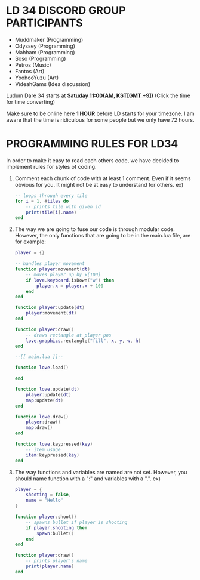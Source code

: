 LD 34 DISCORD GROUP PARTICIPANTS
===
- Muddmaker (Programming)
- Odyssey (Programming)
- Mahham (Programming)
- Soso (Programming)
- Petros (Music)
- Fantos (Art)
- YoohooYuzu (Art)
- VideahGams (Idea discussion)
 
Ludum Dare 34 starts at [__Satuday 11:00(AM, KST[GMT +9])__](http://www.wolframalpha.com/input/?i=Saturday+11%3A00+AM+KST+to+local+time+zone) (Click the time for time converting)
 
Make sure to be online here **1 HOUR** before LD starts for your timezone.
I am aware that the time is ridiculous for some people but we only have 72 hours.


PROGRAMMING RULES FOR LD34
===

In order to make it easy to read each others code, we have decided to implement rules for styles of coding.

1. Comment each chunk of code with at least 1 comment. Even if it seems obvious for you. It might not be at easy to understand for others. ex)

    ```lua
    -- loops through every tile
    for i = 1, #tiles do
        -- prints tile with given id
        print(tile[i].name)
    end
    ```

2. The way we are going to fuse our code is through modular code. However, the only functions that are going to be in the main.lua file, are for example:

    ```lua
    player = {}

    -- handles player movement
    function player:movement(dt)
        -- moves player up by x[100]
        if love.keyboard.isDown("w") then
            player.x = player.x + 100
        end
    end
    
    function player:update(dt)
        player:movement(dt)
    end
    
    function player:draw()
        -- draws rectangle at player pos
        love.graphics.rectangle("fill", x, y, w, h)
    end
    ```

    ```lua
    --[[ main.lua ]]--
    
    function love.load()
    
    end
    
    function love.update(dt)
        player:update(dt)
        map:update(dt)
    end
    
    function love.draw()
        player:draw()
        map:draw()
    end
    
    function love.keypressed(key)
        -- item usage
        item:keypressed(key)
    end
    ```
    
3. The way functions and variables are named are not set. However, you should name function with a ":" and variables with a ".". ex)
    ```lua
    player = {
        shooting = false,
        name = "Hello"
    }
    
    function player:shoot()
        -- spawns bullet if player is shooting
        if player.shooting then
            spawn:bullet()
        end
    end
    
    function player:draw()
        -- prints player's name
        print(player.name)
    end
    ```
